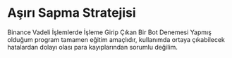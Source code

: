 # Aşırı Sapma Stratejisi
Binance Vadeli İşlemlerde İşleme Girip Çıkan Bir Bot Denemesi
Yapmış olduğum program tamamen eğitim amaçlıdır, kullanımda ortaya çıkabilecek hatalardan dolayı olası para kayıplarından sorumlu değilim.


